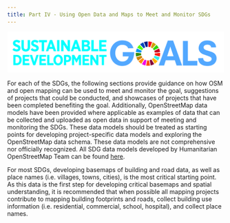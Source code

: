 ```yaml
---
title: Part IV - Using Open Data and Maps to Meet and Monitor SDGs
---
```


![](/images/part-iv/E_SDG_logo_No_UN_Emblem_horizontal_cmyk.jpeg)

For each of the SDGs, the following sections provide guidance on how OSM and open mapping can be used to meet and monitor the goal, suggestions of projects that could be conducted, and showcases of projects that have been completed benefiting the goal. Additionally, OpenStreetMap data models have been provided where applicable as examples of data that can be collected and uploaded as open data in support of meeting and monitoring the SDGs. These data models should be treated as starting points for developing project-specific data models and exploring the OpenStreetMap data schema. These data models are not comprehensive nor officially recognized. All SDG data models developed by Humanitarian OpenStreetMap Team can be found [here](https://docs.google.com/spreadsheets/d/1mPYzLcPuqzo_UJQXN074uuK7A_xfKkGh3DuIMFhgI78/edit#gid=0).
 
For most SDGs, developing basemaps of building and road data, as well as place names (i.e. villages, towns, cities), is the most critical starting point. As this data is the first step for developing critical basemaps and spatial understanding, it is recommended that when possible all mapping projects contribute to mapping building footprints and roads, collect building use information (i.e. residential, commercial, school, hospital), and collect place names. 
